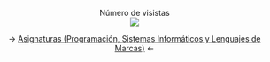 <p align="center"> 
  <div align="center">Número de visistas</div>
  <div align="center">  
    <img src="https://profile-counter.glitch.me/anaa-chun/count.svg"/>        
  </div> 
</p>

 <p align="center">
  → <a href="https://github.com/anaa-chun/asignaturas.git">Asignaturas (Programación, Sistemas Informáticos y Lenguajes de Marcas)</a> ←
</p>
